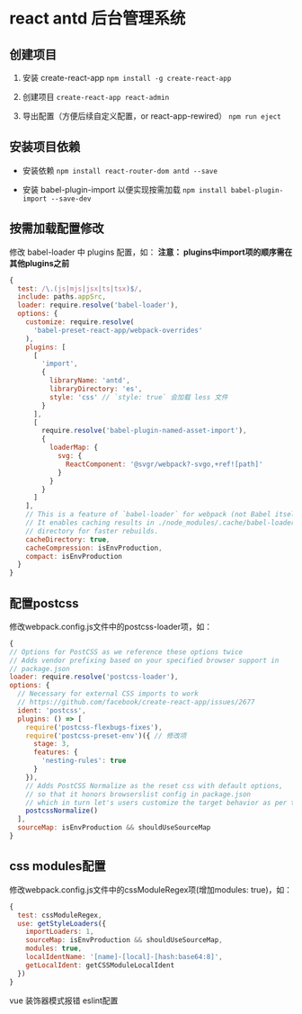 # react antd 后台管理系统

## 创建项目

1. 安装 create-react-app
   `npm install -g create-react-app`

2. 创建项目
   `create-react-app react-admin`

3. 导出配置（方便后续自定义配置，or react-app-rewired）
   `npm run eject`

## 安装项目依赖

- 安装依赖
  `npm install react-router-dom antd --save`

- 安装 babel-plugin-import 以便实现按需加载
  `npm install babel-plugin-import --save-dev`

## 按需加载配置修改

修改 babel-loader 中 plugins 配置，如：
**注意： plugins中import项的顺序需在其他plugins之前**

```javascript
{
  test: /\.(js|mjs|jsx|ts|tsx)$/,
  include: paths.appSrc,
  loader: require.resolve('babel-loader'),
  options: {
    customize: require.resolve(
      'babel-preset-react-app/webpack-overrides'
    ),
    plugins: [
      [
        'import',
        {
          libraryName: 'antd',
          libraryDirectory: 'es',
          style: 'css' // `style: true` 会加载 less 文件
        }
      ],
      [
        require.resolve('babel-plugin-named-asset-import'),
        {
          loaderMap: {
            svg: {
              ReactComponent: '@svgr/webpack?-svgo,+ref![path]'
            }
          }
        }
      ]
    ],
    // This is a feature of `babel-loader` for webpack (not Babel itself).
    // It enables caching results in ./node_modules/.cache/babel-loader/
    // directory for faster rebuilds.
    cacheDirectory: true,
    cacheCompression: isEnvProduction,
    compact: isEnvProduction
  }
}
```

## 配置postcss

修改webpack.config.js文件中的postcss-loader项，如：

```javascript
{
// Options for PostCSS as we reference these options twice
// Adds vendor prefixing based on your specified browser support in
// package.json
loader: require.resolve('postcss-loader'),
options: {
  // Necessary for external CSS imports to work
  // https://github.com/facebook/create-react-app/issues/2677
  ident: 'postcss',
  plugins: () => [
    require('postcss-flexbugs-fixes'),
    require('postcss-preset-env')({ // 修改项
      stage: 3,
      features: {
        'nesting-rules': true
      }
    }),
    // Adds PostCSS Normalize as the reset css with default options,
    // so that it honors browserslist config in package.json
    // which in turn let's users customize the target behavior as per their needs.
    postcssNormalize()
  ],
  sourceMap: isEnvProduction && shouldUseSourceMap
}
```

## css modules配置

修改webpack.config.js文件中的cssModuleRegex项(增加modules: true)，如：

```javascript
{
  test: cssModuleRegex,
  use: getStyleLoaders({
    importLoaders: 1,
    sourceMap: isEnvProduction && shouldUseSourceMap,
    modules: true,
    localIdentName: '[name]-[local]-[hash:base64:8]',
    getLocalIdent: getCSSModuleLocalIdent
  })
}

```

<!-- config-overrides.js -->
<!-- https://www.npmjs.com/package/react-app-rewire-postcss -->

vue 装饰器模式报错 eslint配置

<!-- https://blog.csdn.net/xiaotiantian1993s/article/details/85698364 -->
